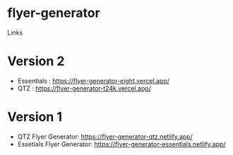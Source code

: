 # flyer-generator

Links

# Version 2

- Essentials : https://flyer-generator-eight.vercel.app/
- QTZ : https://flyer-generator-t24k.vercel.app/

# Version 1

- QTZ Flyer Generator: https://flyer-generator-qtz.netlify.app/
- Essetials Flyer Generator: https://flyer-generator-essentials.netlify.app/

